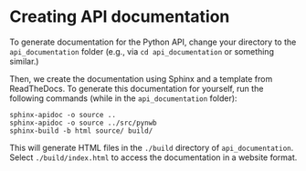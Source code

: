 

# Creating API documentation

To generate documentation for the Python API, change your directory to the `api_documentation` folder (e.g., via `cd api_documentation` or something similar.)

Then, we create the documentation using Sphinx and a template from ReadTheDocs. To generate this documentation for yourself, 
run the following commands (while in the `api_documentation` folder):

```angular2svg
sphinx-apidoc -o source ..
sphinx-apidoc -o source ../src/pynwb
sphinx-build -b html source/ build/
```

This will generate HTML files in the `./build` directory of `api_documentation`. Select `./build/index.html` to access the documentation
in a website format.

